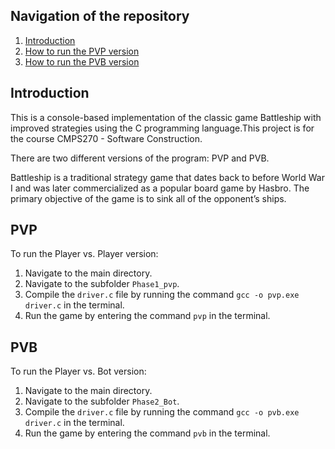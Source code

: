 ## **Navigation of the repository**
1. [Introduction](#Introduction)
3. [How to run the PVP version](#PVP)
4. [How to run the PVB version](#PVB)
   

## Introduction
This is a console-based implementation of the classic game Battleship 
with improved strategies using the C programming
language.This project is for the course CMPS270 - Software Construction.

There are two different versions of the program: PVP and PVB.

Battleship is a traditional strategy game that dates back to before World War I and was later
commercialized as a popular board game by Hasbro. The primary objective of the game is to sink
all of the opponent’s ships.

## PVP
To run the Player vs. Player version:
1. Navigate to the main directory.
2. Navigate to the subfolder ```Phase1_pvp```.
3. Compile the ```driver.c``` file by running the command ```gcc -o pvp.exe driver.c```  in the terminal.
4. Run the game by entering the command ```pvp``` in the terminal.

## PVB
To run the Player vs. Bot version:
1. Navigate to the main directory.
2. Navigate to the subfolder ```Phase2_Bot```.
3. Compile the ```driver.c``` file by running the command ```gcc -o pvb.exe driver.c```  in the terminal.
4. Run the game by entering the command ```pvb``` in the terminal.






